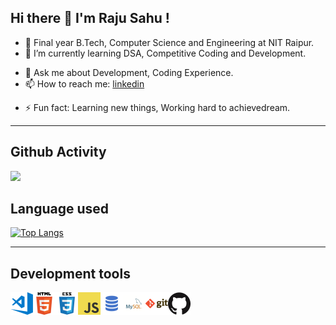 ## Hi there 👋 I'm Raju Sahu !

<!--
**Raju1822/Raju1822** is a ✨ _special_ ✨ repository because its `README.md` (this file) appears on your GitHub profile.

Here are some ideas to get you started:
-->

- 🔭 Final year B.Tech, Computer Science and Engineering at NIT Raipur.
- 🌱 I’m currently learning DSA, Competitive Coding and Development.
<!--- 👯 I’m looking to collaborate on ...
- 🤔 I’m looking for help with ... -->
- 💬 Ask me about Development, Coding Experience.
- 📫 How to reach me: <a href="https://www.linkedin.com/in/raju-sahu-3baa95176/">linkedin</a>
<!-- 😄 Pronouns: ...-->
- ⚡ Fun fact: Learning new things, Working hard to achievedream.


<!-- 😄 Pronouns: ...-->
<!-- 😄 Pronouns: ...-->
<!-- 😄 Pronouns: ...-->




---

## Github Activity

<img src="https://github-readme-stats.vercel.app/api?username=Raju1822&&show_icons=true&title_color=EFD310&icon_color=EF1010&text_color=1ACFE0&bg_color=151515">

## Language used
[![Top Langs](https://github-readme-stats.vercel.app/api/top-langs/?username=Raju1822&layout=compact)](https://github.com/Raju1822/Food-Filler)


---
## Development tools
<img align="left" alt="Visual Studio Code" width="36px" src="https://raw.githubusercontent.com/github/explore/80688e429a7d4ef2fca1e82350fe8e3517d3494d/topics/visual-studio-code/visual-studio-code.png" />
<img align="left" alt="HTML5" width="36px" src="https://raw.githubusercontent.com/github/explore/80688e429a7d4ef2fca1e82350fe8e3517d3494d/topics/html/html.png" />
<img align="left" alt="CSS3" width="36px" src="https://raw.githubusercontent.com/github/explore/80688e429a7d4ef2fca1e82350fe8e3517d3494d/topics/css/css.png" />
<img align="left" alt="JavaScript" width="36px" src="https://raw.githubusercontent.com/github/explore/80688e429a7d4ef2fca1e82350fe8e3517d3494d/topics/javascript/javascript.png" />
<img align="left" alt="SQL" width="36px" src="https://raw.githubusercontent.com/github/explore/80688e429a7d4ef2fca1e82350fe8e3517d3494d/topics/sql/sql.png" />
<img align="left" alt="MySQL" width="36px" src="https://raw.githubusercontent.com/github/explore/80688e429a7d4ef2fca1e82350fe8e3517d3494d/topics/mysql/mysql.png" />
<img align="left" alt="Git" width="36px" src="https://raw.githubusercontent.com/github/explore/80688e429a7d4ef2fca1e82350fe8e3517d3494d/topics/git/git.png" />
<img align="left" alt="GitHub" width="36px" src="https://raw.githubusercontent.com/github/explore/78df643247d429f6cc873026c0622819ad797942/topics/github/github.png" />

